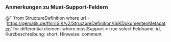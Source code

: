 ### Anmerkungen zu Must-Support-Feldern

@```from
	StructureDefinition
where 
    url = 'https://gematik.de/fhir/ISiK/v2/StructureDefinition/ISiKDokumentenMetadaten' 
for differential.element
where mustSupport = true
select
	Feldname: id, Kurzbeschreibung: short, Hinweise: comment
```